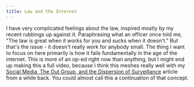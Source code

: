 ```yaml
---
title: Law and the Internet
---
```


I have very complicated feelings about the law, inspired mostly by my recent rubbings up against it. Paraphrasing what an officer once told me, "The law is great when it works for you and sucks when it doesn't." But that's the issue - it doesn't really work for anybody small. The thing I want to focus on here primarily is how it fails fundamentally in the age of the internet. This is more of an op-ed right now than anything, but I might end up making this a full video, because I think this meshes really well with my [Social Media, The Out Group, and the Dispersion of Surveillance](https://rosemarysprigs.netlify.app/surveillance) article from a while back. You could almost call this a continuation of that concept. 